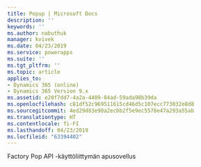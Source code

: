 ```yaml
---
title: Popup | Microsoft Docs
description: ''
keywords: ''
ms.author: nabuthuk
manager: kvivek
ms.date: 04/23/2019
ms.service: powerapps
ms.suite: ''
ms.tgt_pltfrm: ''
ms.topic: article
applies_to:
- Dynamics 365 (online)
- Dynamics 365 Version 9.x
ms.assetid: e20f7dd7-4a2a-4409-84ad-59ada98b39da
ms.openlocfilehash: c81df52c969511615cd46d5c107ecc773032e8d8
ms.sourcegitcommit: 4ed29d83e90a2ecbb2f5e9ec5578e47a293a55ab
ms.translationtype: HT
ms.contentlocale: fi-FI
ms.lasthandoff: 04/23/2019
ms.locfileid: "63394402"
---
```

Factory Pop API -käyttöliittymän apusovellus
